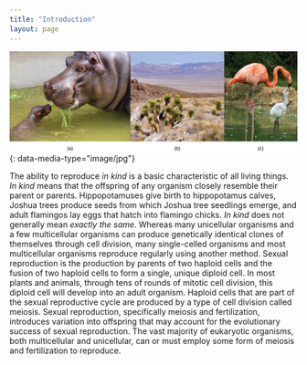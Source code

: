 ```yaml
---
title: "Introduction"
layout: page
---
```



<?cnx.eoc class="summary" title="Sections Summary"?>

<?cnx.eoc class="art-exercise" title="Art Connections"?>

<?cnx.eoc class="multiple-choice" title="Multiple Choice"?>

<?cnx.eoc class="free-response" title="Free Response"?>

 ![Three images are shown. Part a shows a mother and baby hippopotamus. In part b, mature trees are pictured next to saplings. In part c, a mother and baby flamingo are shown.](../resources/Figure_07_00_02abc.jpg "Each of us, like these other large multicellular organisms, begins life as a fertilized egg. After trillions of cell divisions, each of us develops into a complex, multicellular organism. (credit a: modification of work by Frank Wouters; credit b: modification of work by Ken Cole, USGS; credit c: modification of work by Martin Pettitt)"){: data-media-type="image/jpg"}

The ability to reproduce *in kind* is a basic characteristic of all living things. *In kind* means that the offspring of any organism closely resemble their parent or parents. Hippopotamuses give birth to hippopotamus calves, Joshua trees produce seeds from which Joshua tree seedlings emerge, and adult flamingos lay eggs that hatch into flamingo chicks. *In kind* does not generally mean *exactly the same*. Whereas many unicellular organisms and a few multicellular organisms can produce genetically identical clones of themselves through cell division, many single-celled organisms and most multicellular organisms reproduce regularly using another method. Sexual reproduction is the production by parents of two haploid cells and the fusion of two haploid cells to form a single, unique diploid cell. In most plants and animals, through tens of rounds of mitotic cell division, this diploid cell will develop into an adult organism. Haploid cells that are part of the sexual reproductive cycle are produced by a type of cell division called meiosis. Sexual reproduction, specifically meiosis and fertilization, introduces variation into offspring that may account for the evolutionary success of sexual reproduction. The vast majority of eukaryotic organisms, both multicellular and unicellular, can or must employ some form of meiosis and fertilization to reproduce.

